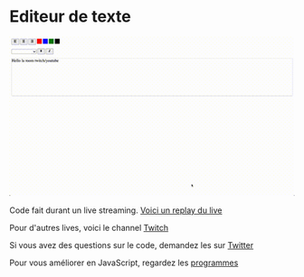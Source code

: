 # Editeur de texte

![gif](./extras/text_editor.gif)

Code fait durant un live streaming. [Voici un replay du live](https://www.youtube.com/watch?v=GIORgofRVMQ)

Pour d'autres lives, voici le channel [Twitch](https://www.twitch.tv/jenaiccambre)

Si vous avez des questions sur le code, demandez les sur [Twitter](https://twittter.com/jenaiccambre)

Pour vous améliorer en JavaScript, regardez les [programmes](https://codiscovery.co/)
